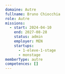 ```yaml
---
domaine: Autre
fullname: Bruno Chiocchia
role: Autre
missions:
  - start: 2024-04-10
    end: 2027-08-28
    status: admin
    employer: MEN
    startups:
      - 1-eleve-1-stage
      - monstage
memberType: autre
competences: []
---
```

